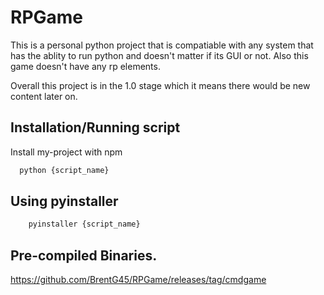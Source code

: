 # RPGame

This is a personal python project that is compatiable with any system that has the ablity to run python and doesn't matter if its GUI or not. Also this game doesn't have any rp elements.

Overall this project is in the 1.0 stage which it means there would be new content later on.

## Installation/Running script

Install my-project with npm

```bash
  python {script_name}
```
## Using pyinstaller
```bash
    pyinstaller {script_name}
```
## Pre-compiled Binaries.
https://github.com/BrentG45/RPGame/releases/tag/cmdgame
